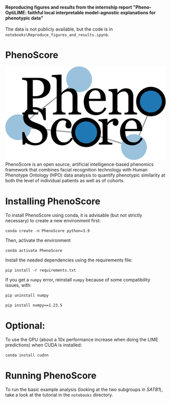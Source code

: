 #### Reproducing figures and results from the internship report "Pheno-OptiLIME: faithful local interpretable model-agnostic explanations for phenotypic data"

The data is not publicly available, but the code is in `notebooks\Reproduce_figures_and_results.ipynb`.

# PhenoScore
![PhenoScore logo](phenoscore_logo.png) 
PhenoScore is an open source, artificial intelligence-based phenomics framework that combines facial recognition technology with Human Phenotype Ontology (HPO) data analysis to quantify phenotypic similarity at both the level of individual patients as well as of cohorts.

# Installing PhenoScore

To install PhenoScore using conda, it is advisable (but not strictly necessary) to create a new environment first:

`conda create -n PhenoScore python=3.9`

Then, activate the environment

`conda activate PhenoScore`

Install the needed dependencies using the requirements file:

`pip install -r requirements.txt`

If you get a ``numpy`` error, reinstall ``numpy`` because of some compatibility issues, with:

`pip uninstall numpy`

`pip install numpy==1.23.5`

# Optional:
To use the GPU (about a 10x performance increase when doing the LIME predictions) when CUDA is installed:

`conda install cudnn`

# Running PhenoScore

To run the basic example analysis (looking at the two subgroups in _SATB1_), take a look at the tutorial in the ``notebooks`` directory. 

